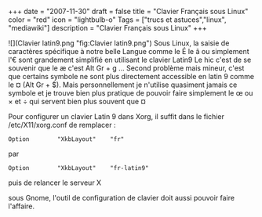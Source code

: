 +++
date = "2007-11-30"
draft = false
title = "Clavier Français sous Linux"
color = "red"
icon = "lightbulb-o"
Tags = ["trucs et astuces","linux", "mediawiki"]
description = "Clavier Français sous Linux"
+++

![](Clavier latin9.png "fig:Clavier latin9.png") Sous Linux, la saisie
de caractères spécifique à notre belle Langue comme le É le â ou
simplement l'€ sont grandement simplifié en utilisant le clavier Latin9
Le hic c'est de se souvenir que le æ c'est Alt Gr + g ... Second
problème mais mineur, c'est que certains symbole ne sont plus
directement accessible en latin 9 comme le ¤ (Alt Gr + \$). Mais
personnellement je n'utilise quasiment jamais ce symbole et je trouve
bien plus pratique de pouvoir faire simplement le œ ou × et ÷ qui
servent bien plus souvent que ¤

Pour configurer un clavier Latin 9 dans Xorg, il suffit dans le fichier
/etc/X11/xorg.conf de remplacer :

    Option        "XkbLayout"    "fr"

par

    Option        "XkbLayout"    "fr-latin9"

puis de relancer le serveur X

sous Gnome, l'outil de configuration de clavier doit aussi pouvoir faire
l'affaire.
